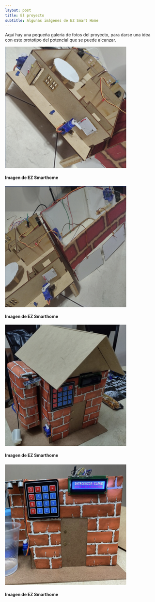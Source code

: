 ```yaml
---
layout: post
title: El proyecto
subtitle: Algunas imágenes de EZ Smart Home
---
```


Aquí hay una pequeña galería de fotos del proyecto, para darse una idea con este prototipo del potencial que se puede alcanzar.


![casa 1](../Images/casa1.png)  
#### Imagen de EZ Smarthome
![casa 2](../Images/casa2.png)  
#### Imagen de EZ Smarthome
![casa 3](../Images/casa3.png)  
#### Imagen de EZ Smarthome
![casa 4](../Images/casa4.png)  
#### Imagen de EZ Smarthome
